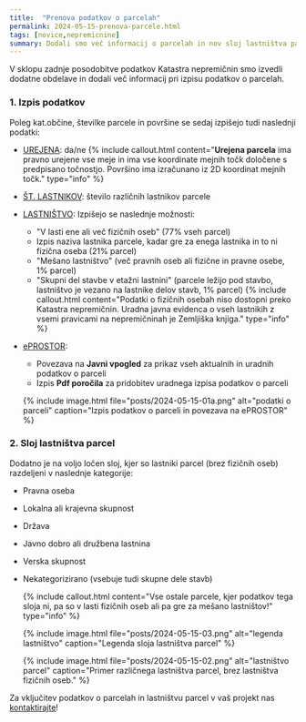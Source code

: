 ```yaml
---
title:  "Prenova podatkov o parcelah"
permalink: 2024-05-15-prenova-parcele.html
tags: [novice,nepremicnine]
summary: Dodali smo več informacij o parcelah in nov sloj lastništva parcel.
---
```


V sklopu zadnje posodobitve podatkov Katastra nepremičnin smo izvedli dodatne obdelave in dodali več informacij pri 
izpisu podatkov o parcelah.

### 1. Izpis podatkov

Poleg kat.občine, številke parcele in površine se sedaj izpišejo tudi naslednji podatki:
- <u>UREJENA</u>: da/ne
  {% include callout.html content="**Urejena parcela** ima pravno urejene vse meje in ima vse koordinate mejnih točk določene
  s predpisano točnostjo. Površino ima izračunano iz 2D koordinat mejnih točk." type="info" %}
- <u>ŠT. LASTNIKOV</u>: število različnih lastnikov parcele
- <u>LASTNIŠTVO</u>: Izpišejo se naslednje možnosti:
  - "V lasti ene ali več fizičnih oseb" (77% vseh parcel)
  - Izpis naziva lastnika parcele, kadar gre za enega lastnika in to ni fizična oseba (21% parcel)
  - "Mešano lastništvo" (več pravnih oseb ali fizične in pravne osebe, 1% parcel)
  - "Skupni del stavbe v etažni lastnini" (parcele ležijo pod stavbo, lastništvo je vezano na lastnike delov stavb, 1% parcel)
    {% include callout.html content="Podatki o fizičnih osebah niso dostopni preko Katastra nepremičnin. Uradna javna evidenca o vseh lastnikih
z vsemi pravicami na nepremičninah je Zemljiška knjiga." type="info" %}
- <u>ePROSTOR</u>: 
  - Povezava na **Javni vpogled** za prikaz vseh aktualnih in uradnih podatkov o parceli
  - Izpis **Pdf poročila** za pridobitev uradnega izpisa podatkov o parceli

  {% include image.html file="posts/2024-05-15-01a.png" alt="podatki o parceli" caption="Izpis podatkov o parceli in povezava na ePROSTOR" %}

### 2. Sloj lastništva parcel

Dodatno je na voljo ločen sloj, kjer so lastniki parcel (brez fizičnih oseb) razdeljeni v naslednje kategorije:
- Pravna oseba
- Lokalna ali krajevna skupnost
- Država
- Javno dobro ali družbena lastnina
- Verska skupnost
- Nekategorizirano (vsebuje tudi skupne dele stavb)

  {% include callout.html content="Vse ostale parcele, kjer podatkov tega sloja ni, pa so v lasti fizičnih oseb ali pa gre za mešano lastništov!" type="info" %}

  {% include image.html file="posts/2024-05-15-03.png" alt="legenda lastništvo" caption="Legenda sloja lastništva parcel" %}
  
  {% include image.html file="posts/2024-05-15-02.png" alt="lastništvo parcel" caption="Primer različnega lastništva parcel, brez lastništva fizičnih oseb." %}
  
Za vključitev podatkov o parcelah in lastništvu parcel v vaš projekt nas <a href="https://level2.si/contact/?podrocje=geo-portal" target="_blank">kontaktirajte</a>!